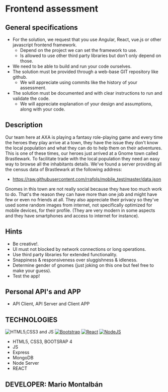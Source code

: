 # Frontend assessment

## General specifications

- For the solution, we request that you use Angular, React, vue.js or other javascript frontend framework.
  - Depend on the project we can set the framework to use.
  - Is allowed to use other third party libraries but don’t only depend on those.
- We need to be able to build and run your code ourselves.
- The solution must be provided through a web-base GIT repository like github.
  - We will appreciate using commits like the history of your assessment.
- The solution must be documented and with clear instructions to run and validate the code.
  - We will appreciate explanation of your design and assumptions, along with your code.

## Description

Our team here at AXA is playing a fantasy role-playing game and every time the heroes they play arrive at a town, they have the issue they don't know the local population and what they can do to help them on their adventures. This is one of these times, our heroes just arrived at a Gnome town called Brastlewark. To facilitate trade with the local population they need an easy way to browse all the inhabitants details. We've found a server providing all the census data of Brastlewark at the following address:

- https://raw.githubusercontent.com/rrafols/mobile_test/master/data.json

Gnomes in this town are not really social because they have too much work to do. That's the reason they can have more than one job and might have few or even no friends at all. They also appreciate their privacy so they've used some random images from internet, not specifically optimized for mobile devices, for their profile. (They are very modern in some aspects and they have smartphones and access to internet for instance).

## Hints

- Be creative!.
- UI must not blocked by network connections or long operations.
- Use third party libraries for extended functionality.
- Snappiness & responsiveness over sluggishness & idleness.
- Determine gender of gnomes (just joking on this one but feel free to make your guess).
- Test the app!

## Personal API's and APP

- API Client, API Server and Client APP

## TECHNOLOGIES

![HTML5,CSS3 and JS](../docs/html5-css3-js.png)
[![Bootstrap](../docs/bootstrap.png)](http://getbootstrap.com/)
[![React](../docs/react.png)](https://facebook.github.io/react/)
[![NodeJS](../docs/nodejs.png)](https://nodejs.org/)
<!-- [![MongoDB](../docs/mongodb.png)](https://www.mongodb.com/) -->


- HTML5, CSS3, BOOTSRAP 4
- JS
- Express
- MongoDB
- Node Server
- REACT

## DEVELOPER: Mario Montalbán
